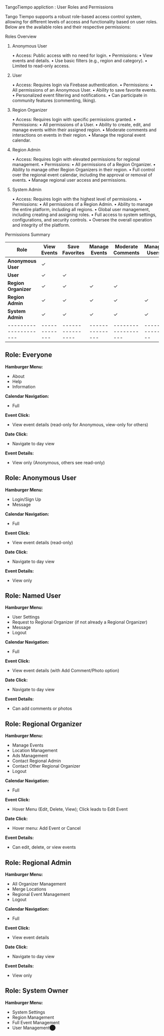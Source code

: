 TangoTiempo appliction : User Roles and Permissions

Tango Tiempo supports a robust role-based access control system, allowing for different levels of access and functionality based on user roles. Below are the available roles and their respective permissions:

Roles Overview

1. Anonymous User

	•	Access: Public access with no need for login.
	•	Permissions:
	•	View events and details.
	•	Use basic filters (e.g., region and category).
	•	Limited to read-only access.

2. User

	•	Access: Requires login via Firebase authentication.
	•	Permissions:
	•	All permissions of an Anonymous User.
	•	Ability to save favorite events.
	•	Personalized event filtering and notifications.
	•	Can participate in community features (commenting, liking).

3. Region Organizer

	•	Access: Requires login with specific permissions granted.
	•	Permissions:
	•	All permissions of a User.
	•	Ability to create, edit, and manage events within their assigned region.
	•	Moderate comments and interactions on events in their region.
	•	Manage the regional event calendar.

4. Region Admin

	•	Access: Requires login with elevated permissions for regional management.
	•	Permissions:
	•	All permissions of a Region Organizer.
	•	Ability to manage other Region Organizers in their region.
	•	Full control over the regional event calendar, including the approval or removal of events.
	•	Manage regional user access and permissions.

5. System Admin

	•	Access: Requires login with the highest level of permissions.
	•	Permissions:
	•	All permissions of a Region Admin.
	•	Ability to manage the entire platform, including all regions.
	•	Global user management, including creating and assigning roles.
	•	Full access to system settings, configurations, and security controls.
	•	Oversee the overall operation and integrity of the platform.

Permissions Summary

| Role                | View Events | Save Favorites | Manage Events | Moderate Comments | Manage Users | Manage Regions | System Settings |
|---------------------|-------------|----------------|---------------|-------------------|--------------|----------------|-----------------|
| **Anonymous User**  | ✓           |                |               |                   |              |                |                 |
| **User**            | ✓           | ✓              |               |                   |              |                |                 |
| **Region Organizer**| ✓           | ✓              | ✓             | ✓                 |              |                |                 |
| **Region Admin**    | ✓           | ✓              | ✓             | ✓                 | ✓            | ✓              |                 |
| **System Admin**    | ✓           | ✓              | ✓             | ✓                 | ✓            | ✓              | ✓               |
|---------------------|-------------|----------------|---------------|-------------------|--------------|----------------|-----------------|


## Role: Everyone
**Hamburger Menu:**
- About
- Help
- Information

**Calendar Navigation:**
- Full

**Event Click:**
- View event details (read-only for Anonymous, view-only for others)

**Date Click:**
- Navigate to day view

**Event Details:**
- View only (Anonymous, others see read-only)


## Role: Anonymous User
**Hamburger Menu:**
- Login/Sign Up
- Message

**Calendar Navigation:**
- Full

**Event Click:**
- View event details (read-only)

**Date Click:**
- Navigate to day view

**Event Details:**
- View only


## Role: Named User
**Hamburger Menu:**
- User Settings
- Request to Regional Organizer (if not already a Regional Organizer)
- Message
- Logout

**Calendar Navigation:**
- Full

**Event Click:**
- View event details (with Add Comment/Photo option)

**Date Click:**
- Navigate to day view

**Event Details:**
- Can add comments or photos


## Role: Regional Organizer
**Hamburger Menu:**
- Manage Events
- Location Management
- Ads Management
- Contact Regional Admin
- Contact Other Regional Organizer
- Logout

**Calendar Navigation:**
- Full

**Event Click:**
- Hover Menu (Edit, Delete, View); Click leads to Edit Event

**Date Click:**
- Hover menu: Add Event or Cancel

**Event Details:**
- Can edit, delete, or view events


## Role: Regional Admin
**Hamburger Menu:**
- All Organizer Management
- Merge Locations
- Regional Event Management
- Logout

**Calendar Navigation:**
- Full

**Event Click:**
- View event details

**Date Click:**
- Navigate to day view

**Event Details:**
- View only


## Role: System Owner
**Hamburger Menu:**
- System Settings
- Region Management
- Full Event Management
- User Management​⬤